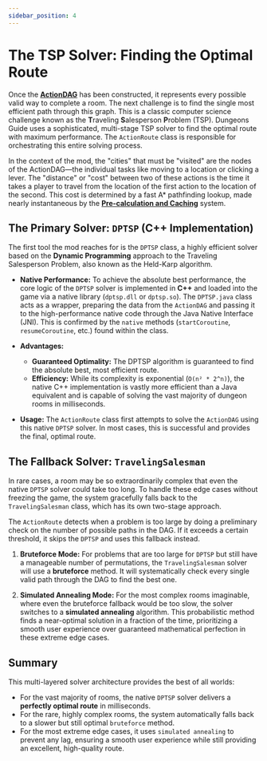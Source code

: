 ```yaml
---
sidebar_position: 4
---
```


# The TSP Solver: Finding the Optimal Route

Once the **[ActionDAG](./action-dag.md)** has been constructed, it represents every possible valid way to complete a room. The next challenge is to find the single most efficient path through this graph. This is a classic computer science challenge known as the **T**raveling **S**alesperson **P**roblem (TSP). Dungeons Guide uses a sophisticated, multi-stage TSP solver to find the optimal route with maximum performance. The `ActionRoute` class is responsible for orchestrating this entire solving process.

In the context of the mod, the "cities" that must be "visited" are the nodes of the ActionDAG—the individual tasks like moving to a location or clicking a lever. The "distance" or "cost" between two of these actions is the time it takes a player to travel from the location of the first action to the location of the second. This cost is determined by a fast A* pathfinding lookup, made nearly instantaneous by the **[Pre-calculation and Caching](./pre-calculation.md)** system.

## The Primary Solver: `DPTSP` (C++ Implementation)

The first tool the mod reaches for is the `DPTSP` class, a highly efficient solver based on the **Dynamic Programming** approach to the Traveling Salesperson Problem, also known as the Held-Karp algorithm.

-   **Native Performance:** To achieve the absolute best performance, the core logic of the `DPTSP` solver is implemented in **C++** and loaded into the game via a native library (`dptsp.dll` or `dptsp.so`). The `DPTSP.java` class acts as a wrapper, preparing the data from the `ActionDAG` and passing it to the high-performance native code through the Java Native Interface (JNI). This is confirmed by the `native` methods (`startCoroutine`, `resumeCoroutine`, etc.) found within the class.

-   **Advantages:**
    -   **Guaranteed Optimality:** The DPTSP algorithm is guaranteed to find the absolute best, most efficient route.
    -   **Efficiency:** While its complexity is exponential (`O(n² * 2^n)`), the native C++ implementation is vastly more efficient than a Java equivalent and is capable of solving the vast majority of dungeon rooms in milliseconds.

-   **Usage:** The `ActionRoute` class first attempts to solve the `ActionDAG` using this native `DPTSP` solver. In most cases, this is successful and provides the final, optimal route.

## The Fallback Solver: `TravelingSalesman`

In rare cases, a room may be so extraordinarily complex that even the native `DPTSP` solver could take too long. To handle these edge cases without freezing the game, the system gracefully falls back to the `TravelingSalesman` class, which has its own two-stage approach.

The `ActionRoute` detects when a problem is too large by doing a preliminary check on the number of possible paths in the DAG. If it exceeds a certain threshold, it skips the `DPTSP` and uses this fallback instead.

1.  **Bruteforce Mode:** For problems that are too large for `DPTSP` but still have a manageable number of permutations, the `TravelingSalesman` solver will use a **bruteforce** method. It will systematically check every single valid path through the DAG to find the best one.

2.  **Simulated Annealing Mode:** For the most complex rooms imaginable, where even the bruteforce fallback would be too slow, the solver switches to a **simulated annealing** algorithm. This probabilistic method finds a near-optimal solution in a fraction of the time, prioritizing a smooth user experience over guaranteed mathematical perfection in these extreme edge cases.

## Summary

This multi-layered solver architecture provides the best of all worlds:

-   For the vast majority of rooms, the native `DPTSP` solver delivers a **perfectly optimal route** in milliseconds.
-   For the rare, highly complex rooms, the system automatically falls back to a slower but still optimal `bruteforce` method.
-   For the most extreme edge cases, it uses `simulated annealing` to prevent any lag, ensuring a smooth user experience while still providing an excellent, high-quality route.